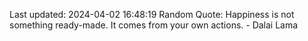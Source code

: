 Last updated: 2024-04-02 16:48:19
Random Quote: Happiness is not something ready-made. It comes from your own actions. - Dalai Lama